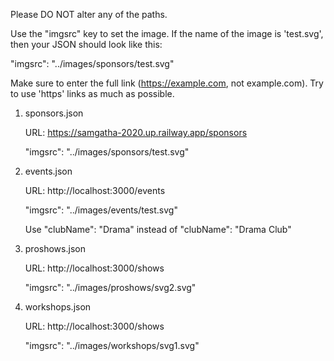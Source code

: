 Please DO NOT alter any of the paths.

Use the "imgsrc" key to set the image. If the name of the image is 'test.svg', then your JSON should look like this:

"imgsrc": "../images/sponsors/test.svg"

Make sure to enter the full link (https://example.com, not example.com). Try to use 'https' links as much as possible.

1. sponsors.json

    URL: https://samgatha-2020.up.railway.app/sponsors

    "imgsrc": "../images/sponsors/test.svg"

2. events.json

    URL: http://localhost:3000/events

    "imgsrc": "../images/events/test.svg"

    Use "clubName": "Drama" instead of "clubName": "Drama Club"

3. proshows.json

    URL: http://localhost:3000/shows

    "imgsrc": "../images/proshows/svg2.svg"

4. workshops.json

    URL: http://localhost:3000/shows
 
    "imgsrc": "../images/workshops/svg1.svg"
